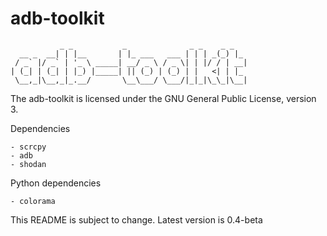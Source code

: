 # adb-toolkit
               _ _           _              _ _    _ _  
      __ _  __| | |__       | |_ ___   ___ | | | _(_) |_ 
     / _` |/ _` | '_ \ _____| __/ _ \ / _ \| | |/ / | __|
    | (_| | (_| | |_) |_____| || (_) | (_) | |   <| | |_ 
     \__,_|\__,_|_.__/       \__\___/ \___/|_|_|\_\_|\__|

The adb-toolkit is licensed under the GNU General Public License, version 3.

Dependencies

    - scrcpy
    - adb
    - shodan

Python dependencies

    - colorama

This README is subject to change.
Latest version is 0.4-beta